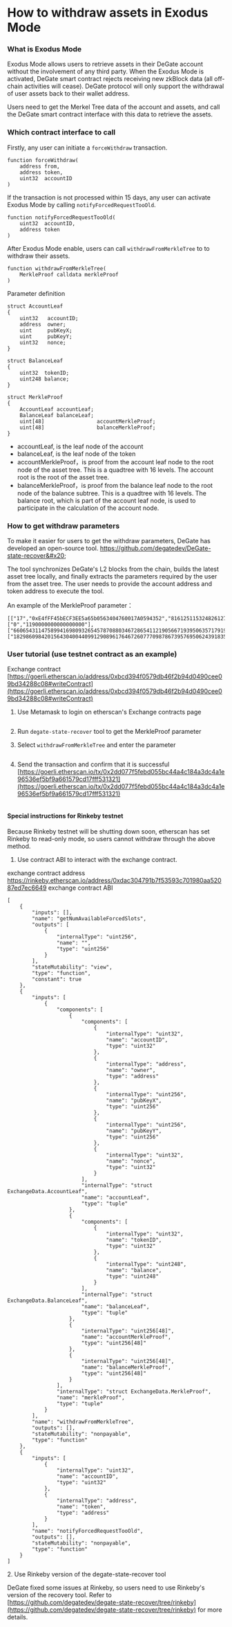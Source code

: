 # How to withdraw assets in Exodus Mode

### What is Exodus Mode

Exodus Mode allows users to retrieve assets in their DeGate account without the involvement of any third party. When the Exodus Mode is activated, DeGate smart contract rejects receiving new zkBlock data (all off-chain activities will cease). DeGate protocol will only support the withdrawal of user assets back to their wallet address.&#x20;

Users need to get the Merkel Tree data of the account and assets, and call the DeGate smart contract interface with this data to retrieve the assets.

### Which contract interface to call

Firstly, any user can initiate a `forceWithdraw` transaction.

```
function forceWithdraw(
    address from,
    address token,
    uint32  accountID
)
```

If the transaction is not processed within 15 days, any user can activate Exodus Mode by calling `notifyForcedRequestTooOld`.

```
function notifyForcedRequestTooOld(
    uint32  accountID,
    address token
)
```

After Exodus Mode enable, users can call `withdrawFromMerkleTree` to to withdraw their assets.

```
function withdrawFromMerkleTree(
    MerkleProof calldata merkleProof
)
```

Parameter definition

```
struct AccountLeaf
{
    uint32   accountID;
    address  owner;
    uint     pubKeyX;
    uint     pubKeyY;
    uint32   nonce;
}

struct BalanceLeaf
{
    uint32  tokenID;
    uint248 balance;
}

struct MerkleProof
{
    AccountLeaf accountLeaf;
    BalanceLeaf balanceLeaf;
    uint[48]                 accountMerkleProof;
    uint[48]                 balanceMerkleProof;
}
```

* accountLeaf, is the leaf node of the account
* balanceLeaf, is the leaf node of the token
* accountMerkleProof，is proof from the account leaf node to the root node of the asset tree. This is a quadtree with 16 levels. The account root is the root of the asset tree.
* balanceMerkleProof，is proof from the balance leaf node to the root node of the balance subtree. This is a quadtree with 16 levels. The balance root, which is part of the account leaf node, is used to participate in the calculation of the account node.

### How to get withdraw parameters

To make it easier for users to get the withdraw parameters, DeGate has developed an open-source tool. https://github.com/degatedev/DeGate-state-recover&#x20;

The tool synchronizes DeGate's L2 blocks from the chain, builds the latest asset tree locally, and finally extracts the parameters required by the user from the asset tree. The user needs to provide the account address and token address to execute the tool.

An example of the MerkleProof parameter：

```
[["17","0xE4fFF45bECF3EE5a65b0563404760017A0594352","8161251153248261275043969491129167598885227666378836210001209618404951884654","16758824516865810185821970741484590471435780567774575479532440497939966949519",1],["0","1190000000000000000"],["6606543114758994169809326545787088034672865411219056671939506357179194352239","625975369502742187269080093075406718801129898985287910113591383414894258630","11988097083988802363738450304679650297759690535257641492596726245016084965490","8684686624291200197817348965486211201989317161184421182653699873100319645909","8684686624291200197817348965486211201989317161184421182653699873100319645909","8684686624291200197817348965486211201989317161184421182653699873100319645909","9447249308951115614577393662933029122980930371500385998227764743908690109775","10825564878823541089934942805714292179083968573558088991676978307100253458682","10825564878823541089934942805714292179083968573558088991676978307100253458682","14859529381350112530778465487802109081767034129177331692353359342260393964835","14859529381350112530778465487802109081767034129177331692353359342260393964835","14859529381350112530778465487802109081767034129177331692353359342260393964835","1026533102660482948900852029327909642750935536631238755399814664977074434045","1026533102660482948900852029327909642750935536631238755399814664977074434045","1026533102660482948900852029327909642750935536631238755399814664977074434045","13323512689271197789701531850603295895817458193009513776124749604011913232211","13323512689271197789701531850603295895817458193009513776124749604011913232211","13323512689271197789701531850603295895817458193009513776124749604011913232211","12118642645408107593429278848228191414695161263075505828479258863580181691836","12118642645408107593429278848228191414695161263075505828479258863580181691836","12118642645408107593429278848228191414695161263075505828479258863580181691836","5203335005171162048985782130878200333224755074743196108484975037601854702492","5203335005171162048985782130878200333224755074743196108484975037601854702492","5203335005171162048985782130878200333224755074743196108484975037601854702492","3054162835117725807565327457127960975562469993566872122458942246581257586284","3054162835117725807565327457127960975562469993566872122458942246581257586284","3054162835117725807565327457127960975562469993566872122458942246581257586284","16829914903467335181495626088593998365068313259880500605410038708165044908818","16829914903467335181495626088593998365068313259880500605410038708165044908818","16829914903467335181495626088593998365068313259880500605410038708165044908818","3753653301858465039416039764332616608306132674462587525454509852359252464060","3753653301858465039416039764332616608306132674462587525454509852359252464060","3753653301858465039416039764332616608306132674462587525454509852359252464060","5110800259272497938130913661527918956590182090489349818781350014896761228737","5110800259272497938130913661527918956590182090489349818781350014896761228737","5110800259272497938130913661527918956590182090489349818781350014896761228737","14043546104713668109972746140214524068225910087314710106225379739043686438694","14043546104713668109972746140214524068225910087314710106225379739043686438694","14043546104713668109972746140214524068225910087314710106225379739043686438694","14957089653308603729607106600169756218508572609880465615915065621043162174774","14957089653308603729607106600169756218508572609880465615915065621043162174774","14957089653308603729607106600169756218508572609880465615915065621043162174774","11346867960271796555032620905716878909393349582686125719992422767386881669864","11346867960271796555032620905716878909393349582686125719992422767386881669864","11346867960271796555032620905716878909393349582686125719992422767386881669864","3189120152858579627586741254984548777907595153097813506247497517015067769656","3189120152858579627586741254984548777907595153097813506247497517015067769656","3189120152858579627586741254984548777907595153097813506247497517015067769656"],["18298609842015643040044099129089617646726077709878673957695062439183530196057","13743191796602693712119085269701632732485515451147218467296470668268114590480","11544680680781283868765249912342465744354511057753619816993706428838407483850","2371789476252246873145569183657984076150578936906379480269269056232125907764","2371789476252246873145569183657984076150578936906379480269269056232125907764","2371789476252246873145569183657984076150578936906379480269269056232125907764","8800186346908183461856028750254793130520064617249067863214641604786981171326","8800186346908183461856028750254793130520064617249067863214641604786981171326","8800186346908183461856028750254793130520064617249067863214641604786981171326","450569423324398381878223050304711553427091274530305503127765682565001437816","450569423324398381878223050304711553427091274530305503127765682565001437816","450569423324398381878223050304711553427091274530305503127765682565001437816","19316706057866088599694844743452177063937400906307042325376077309033687477087","19316706057866088599694844743452177063937400906307042325376077309033687477087","19316706057866088599694844743452177063937400906307042325376077309033687477087","3555867249999216554532402585819161678647739033440489641964733950427369655472","3555867249999216554532402585819161678647739033440489641964733950427369655472","3555867249999216554532402585819161678647739033440489641964733950427369655472","795979465643493012323073720522215153926162619126462630791100824127044582363","795979465643493012323073720522215153926162619126462630791100824127044582363","795979465643493012323073720522215153926162619126462630791100824127044582363","6592749167578234498153410564243369229486412054742481069049239297514590357090","6592749167578234498153410564243369229486412054742481069049239297514590357090","6592749167578234498153410564243369229486412054742481069049239297514590357090","13496785274171722928360638019535868563211704488062706656978266347098011881961","13496785274171722928360638019535868563211704488062706656978266347098011881961","13496785274171722928360638019535868563211704488062706656978266347098011881961","18141353858594260177380730431902803944325480636007600232984779833979711584621","18141353858594260177380730431902803944325480636007600232984779833979711584621","18141353858594260177380730431902803944325480636007600232984779833979711584621","20772550800217140083457856131137709414136053239493133436948426181228534942026","20772550800217140083457856131137709414136053239493133436948426181228534942026","20772550800217140083457856131137709414136053239493133436948426181228534942026","16068673802796300181665324898495388061238558011278046077031264292881458936678","16068673802796300181665324898495388061238558011278046077031264292881458936678","16068673802796300181665324898495388061238558011278046077031264292881458936678","5322606459646595993930753569217857735136759817162537787382195950121992047664","5322606459646595993930753569217857735136759817162537787382195950121992047664","5322606459646595993930753569217857735136759817162537787382195950121992047664","7571892690773059528618652901209788115755410973242595572211552684206269044675","7571892690773059528618652901209788115755410973242595572211552684206269044675","7571892690773059528618652901209788115755410973242595572211552684206269044675","5510089495238562706172892659449796873422711275069956468035719580686713779603","5510089495238562706172892659449796873422711275069956468035719580686713779603","5510089495238562706172892659449796873422711275069956468035719580686713779603","8589789729005292678407393934765522959861157726948742829224066115700840150996","8589789729005292678407393934765522959861157726948742829224066115700840150996","8589789729005292678407393934765522959861157726948742829224066115700840150996"]]
```

### User tutorial (use testnet contract as an example)

Exchange contract [https://goerli.etherscan.io/address/0xbcd394f0579db46f2b94d0490cee09bd34288c08#writeContract](https://goerli.etherscan.io/address/0xbcd394f0579db46f2b94d0490cee09bd34288c08#writeContract)

1.  Use Metamask to login on etherscan's Exchange contracts page  &#x20;

    <figure><img src="../.gitbook/assets/BjRAjX3.png" alt=""><figcaption></figcaption></figure>
2. Run `degate-state-recover` tool to get the MerkleProof parameter
3.  Select `withdrawFromMerkleTree` and enter the parameter&#x20;

    <figure><img src="https://i.imgur.com/4UAKlJW.png" alt=""><figcaption></figcaption></figure>
4. Send the transaction and confirm that it is successful [https://goerli.etherscan.io/tx/0x2dd077f5febd055bc44a4c184a3dc4a1e96536ef5bf9a661579cd17fff531321](https://goerli.etherscan.io/tx/0x2dd077f5febd055bc44a4c184a3dc4a1e96536ef5bf9a661579cd17fff531321)

<figure><img src="https://i.imgur.com/5HveHCz.png" alt=""><figcaption></figcaption></figure>

#### Special instructions for Rinkeby testnet

Because Rinkeby testnet will be shutting down soon, etherscan has set Rinkeby to read-only mode, so users cannot withdraw through the above method.

1. Use contract ABI to interact with the exchange contract.

exchange contract address https://rinkeby.etherscan.io/address/0xdac304791b7f53593c701980aa52087ed7ec6649 exchange contract ABI

```
[
    {
        "inputs": [],
        "name": "getNumAvailableForcedSlots",
        "outputs": [
            {
                "internalType": "uint256",
                "name": "",
                "type": "uint256"
            }
        ],
        "stateMutability": "view",
        "type": "function",
        "constant": true
    },
    {
        "inputs": [
            {
                "components": [
                    {
                        "components": [
                            {
                                "internalType": "uint32",
                                "name": "accountID",
                                "type": "uint32"
                            },
                            {
                                "internalType": "address",
                                "name": "owner",
                                "type": "address"
                            },
                            {
                                "internalType": "uint256",
                                "name": "pubKeyX",
                                "type": "uint256"
                            },
                            {
                                "internalType": "uint256",
                                "name": "pubKeyY",
                                "type": "uint256"
                            },
                            {
                                "internalType": "uint32",
                                "name": "nonce",
                                "type": "uint32"
                            }
                        ],
                        "internalType": "struct ExchangeData.AccountLeaf",
                        "name": "accountLeaf",
                        "type": "tuple"
                    },
                    {
                        "components": [
                            {
                                "internalType": "uint32",
                                "name": "tokenID",
                                "type": "uint32"
                            },
                            {
                                "internalType": "uint248",
                                "name": "balance",
                                "type": "uint248"
                            }
                        ],
                        "internalType": "struct ExchangeData.BalanceLeaf",
                        "name": "balanceLeaf",
                        "type": "tuple"
                    },
                    {
                        "internalType": "uint256[48]",
                        "name": "accountMerkleProof",
                        "type": "uint256[48]"
                    },
                    {
                        "internalType": "uint256[48]",
                        "name": "balanceMerkleProof",
                        "type": "uint256[48]"
                    }
                ],
                "internalType": "struct ExchangeData.MerkleProof",
                "name": "merkleProof",
                "type": "tuple"
            }
        ],
        "name": "withdrawFromMerkleTree",
        "outputs": [],
        "stateMutability": "nonpayable",
        "type": "function"
    },
    {
        "inputs": [
            {
                "internalType": "uint32",
                "name": "accountID",
                "type": "uint32"
            },
            {
                "internalType": "address",
                "name": "token",
                "type": "address"
            }
        ],
        "name": "notifyForcedRequestTooOld",
        "outputs": [],
        "stateMutability": "nonpayable",
        "type": "function"
    }
]
```

2\. Use Rinkeby version of the degate-state-recover tool&#x20;

DeGate fixed some issues at Rinkeby, so users need to use Rinkeby's version of the recovery tool. Refer to [https://github.com/degatedev/degate-state-recover/tree/rinkeby](https://github.com/degatedev/degate-state-recover/tree/rinkeby) for more details.
